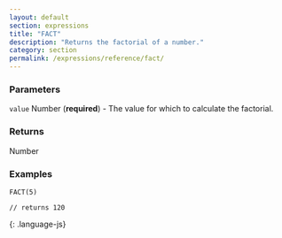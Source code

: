 ```yaml
---
layout: default
section: expressions
title: "FACT"
description: "Returns the factorial of a number."
category: section
permalink: /expressions/reference/fact/
---
```


### Parameters

`value` Number (__required__) - The value for which to calculate the factorial.

### Returns

Number

### Examples

~~~
FACT(5)

// returns 120
~~~
{: .language-js}